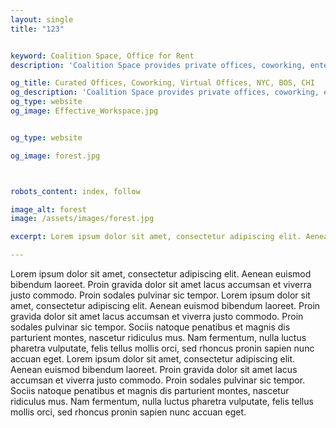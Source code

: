 ```yaml
---
layout: single
title: "123"


keyword: Coalition Space, Office for Rent
description: 'Coalition Space provides private offices, coworking, enterprise workspace, virtual offices and meeting rooms.  Now in NYC, Chicago and Boston. 1-212-268-2100'

og_title: Curated Offices, Coworking, Virtual Offices, NYC, BOS, CHI
og_description: 'Coalition Space provides private offices, coworking, enterprise workspace, virtual offices and meeting rooms.  Now in NYC, Chicago and Boston. 1-212-268-2100'
og_type: website
og_image: Effective_Workspace.jpg


og_type: website

og_image: forest.jpg



robots_content: index, follow

image_alt: forest
image: /assets/images/forest.jpg

excerpt: Lorem ipsum dolor sit amet, consectetur adipiscing elit. Aenean euismod bibendum laoreet. Proin gravida dolor sit amet lacus accumsan et viverra justo commodo.

---
```

Lorem ipsum dolor sit amet, consectetur adipiscing elit. Aenean euismod bibendum laoreet. Proin gravida dolor sit amet lacus accumsan et viverra justo commodo. Proin sodales pulvinar sic tempor. Lorem ipsum dolor sit amet, consectetur adipiscing elit. Aenean euismod bibendum laoreet. Proin gravida dolor sit amet lacus accumsan et viverra justo commodo. Proin sodales pulvinar sic tempor. Sociis natoque penatibus et magnis dis parturient montes, nascetur ridiculus mus. Nam fermentum, nulla luctus pharetra vulputate, felis tellus mollis orci, sed rhoncus pronin sapien nunc accuan eget. Lorem ipsum dolor sit amet, consectetur adipiscing elit. Aenean euismod bibendum laoreet. Proin gravida dolor sit amet lacus accumsan et viverra justo commodo. Proin sodales pulvinar sic tempor. Sociis natoque penatibus et magnis dis parturient montes, nascetur ridiculus mus. Nam fermentum, nulla luctus pharetra vulputate, felis tellus mollis orci, sed rhoncus pronin sapien nunc accuan eget. 